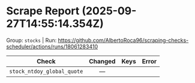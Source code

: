# Scrape Report (2025-09-27T14:55:14.354Z)

Group: `stocks`  |  Run: https://github.com/AlbertoRoca96/scraping-checks-scheduler/actions/runs/18061283410

| Check | Changed | Keys | Error |
|---|:---:|:--|:--|
| `stock_ntdoy_global_quote` | — |  |  |
